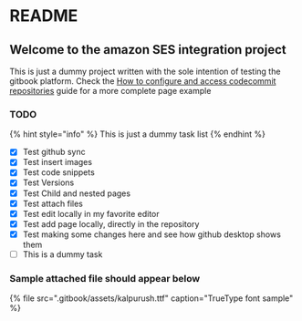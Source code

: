 # README

## Welcome to the amazon SES integration project

This is just a dummy project written with the sole intention of testing the gitbook platform. Check the [How to configure and access codecommit repositories](guides/how-to-configure-and-access-codecommit-repositories.md) guide for a more complete page example

### TODO

{% hint style="info" %}
This is just a dummy task list
{% endhint %}

* [x] Test github sync
* [x] Test insert images
* [x] Test code snippets
* [x] Test Versions
* [x] Test Child and nested pages
* [x] Test attach files
* [x] Test edit locally in my favorite editor
* [x] Test add page locally, directly in the repository
* [X] Test making some changes here and see how github desktop shows them
* [ ] This is a dummy task

### Sample attached file should appear below

{% file src=".gitbook/assets/kalpurush.ttf" caption="TrueType font sample" %}

